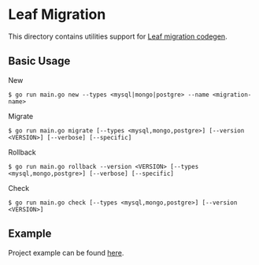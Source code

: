 # Leaf Migration

This directory contains utilities support for [Leaf migration codegen](https://github.com/enricodg/leaf-migration-codegen).

## Basic Usage

New
```shell
$ go run main.go new --types <mysql|mongo|postgre> --name <migration-name>
```
Migrate
```shell
$ go run main.go migrate [--types <mysql,mongo,postgre>] [--version <VERSION>] [--verbose] [--specific]
```
Rollback
```shell
$ go run main.go rollback --version <VERSION> [--types <mysql,mongo,postgre>] [--verbose] [--specific]
```
Check
```shell
$ go run main.go check [--types <mysql,mongo,postgre>] [--version <VERSION>]
```

## Example

Project example can be found [here](https://github.com/enricodg/leaf-migration-example).